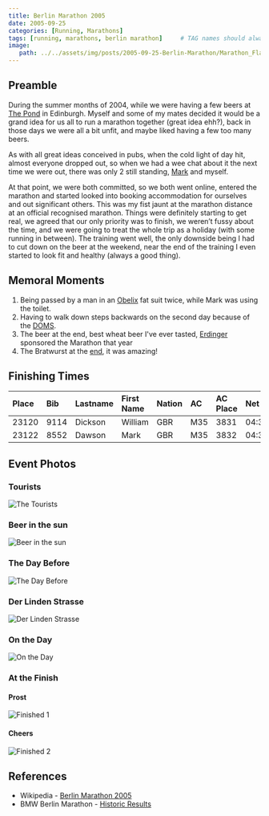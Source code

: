```yaml
---
title: Berlin Marathon 2005
date: 2005-09-25
categories: [Running, Marathons]
tags: [running, marathons, berlin marathon]     # TAG names should always be lowercase
image:
   path: ../../assets/img/posts/2005-09-25-Berlin-Marathon/Marathon_Flags.webp
---
```


## Preamble

During the summer months of 2004, while we were having a few beers at [The Pond](https://www.edinburghlive.co.uk/best-in-edinburgh/restaurants-bars/iconic-neighbourhood-edinburgh-pub-reopens-21079002) in Edinburgh. Myself and some of my mates decided it would be a grand idea for us all to run a marathon together (great idea ehh?), back in those days we were all a bit unfit, and maybe liked having a few too many beers.

As with all great ideas conceived in pubs, when the cold light of day hit, almost everyone dropped out, so when we had a wee chat about it the next time we were out, there was only 2 still standing, [Mark](https://www.dawsoncreative.co.uk/) and myself.

At that point, we were both committed, so we both went online, entered the marathon and started looked into booking accommodation for ourselves and out significant others. This was my fist jaunt at the marathon distance at an official recognised marathon. Things were definitely starting to get real, we agreed that our only priority was to finish, we weren’t fussy about the time, and we were going to treat the whole trip as a holiday (with some running in between). The training went well, the only downside being I had to cut down on the beer at the weekend, near the end of the training I even started to look fit and healthy (always a good thing).

## Memoral Moments

1. Being passed by a man in an [Obelix](https://en.wikipedia.org/wiki/Obelix) fat suit twice, while Mark was using the toilet.
2. Having to walk down steps backwards on the second day because of the [DOMS](https://en.wikipedia.org/wiki/Delayed_onset_muscle_soreness).
3. The beer at the end, best wheat beer I've ever tasted, [Erdinger](https://int.erdinger.de/) sponsored the Marathon that year
4. The Bratwurst at the [end](https://www.mashed.com/1097412/15-types-of-german-sausages-and-how-they-are-made/), it was amazing!

## Finishing Times

| Place | Bib  | Lastname | First Name | Nation | AC  | AC Place | Net      | Finish   |
| :---- | :--- | :--------| :--------- | :----- | :-- | :------- | :------- | :------- |
| 23120 | 9114 | Dickson  | William    | GBR    | M35 | 3831     | 04:39:12 | 04:42:20 |
| 23122 | 8552 | Dawson   | Mark       | GBR    | M35 | 3832     | 04:39:12 | 04:42:21 |

## Event Photos

### Tourists

![The Tourists](../../assets/img/posts/2005-09-25-Berlin-Marathon/Alexandra_Platz.webp)

### Beer in the sun

![Beer in the sun](../../assets/img/posts/2005-09-25-Berlin-Marathon/Beer_in_the_sun.webp)

### The Day Before

![The Day Before](../../assets/img/posts/2005-09-25-Berlin-Marathon/Day_before.webp)

### Der Linden Strasse

![Der Linden Strasse](../../assets/img/posts/2005-09-25-Berlin-Marathon/Der_Linden_Strasse.webp)

### On the Day

![On the Day](../../assets/img/posts/2005-09-25-Berlin-Marathon/Mark_and_Billy_before.webp)

### At the Finish

#### Prost

![Finished 1](../../assets/img/posts/2005-09-25-Berlin-Marathon/Celebration_1.webp)

#### Cheers

![Finished 2](../../assets/img/posts/2005-09-25-Berlin-Marathon/Celebration_2.webp)

## References

* Wikipedia - [Berlin Marathon 2005](https://en.wikipedia.org/wiki/2005_Berlin_Marathon)
* BMW Berlin Marathon - [Historic Results](https://www.bmw-berlin-marathon.com/en/impressions/statistics-and-history/results-archive/)

